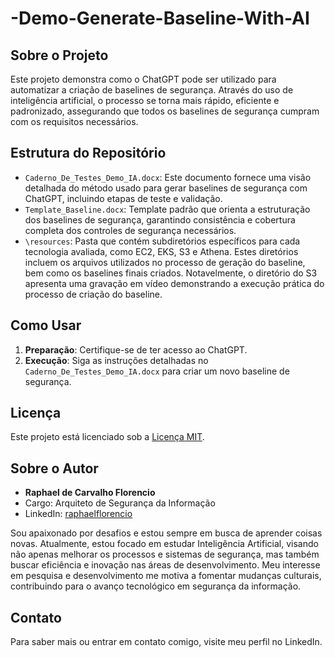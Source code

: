 # -Demo-Generate-Baseline-With-AI

## Sobre o Projeto

Este projeto demonstra como o ChatGPT pode ser utilizado para automatizar a criação de baselines de segurança. Através do uso de inteligência artificial, o processo se torna mais rápido, eficiente e padronizado, assegurando que todos os baselines de segurança cumpram com os requisitos necessários.

## Estrutura do Repositório

- `Caderno_De_Testes_Demo_IA.docx`: Este documento fornece uma visão detalhada do método usado para gerar baselines de segurança com ChatGPT, incluindo etapas de teste e validação.
- `Template_Baseline.docx`: Template padrão que orienta a estruturação dos baselines de segurança, garantindo consistência e cobertura completa dos controles de segurança necessários.
- `\resources`: Pasta que contém subdiretórios específicos para cada tecnologia avaliada, como EC2, EKS, S3 e Athena. Estes diretórios incluem os arquivos utilizados no processo de geração do baseline, bem como os baselines finais criados. Notavelmente, o diretório do S3 apresenta uma gravação em vídeo demonstrando a execução prática do processo de criação do baseline.

## Como Usar

1. **Preparação**: Certifique-se de ter acesso ao ChatGPT.
2. **Execução**: Siga as instruções detalhadas no `Caderno_De_Testes_Demo_IA.docx` para criar um novo baseline de segurança.

## Licença

Este projeto está licenciado sob a [Licença MIT](LICENSE).

## Sobre o Autor

- **Raphael de Carvalho Florencio**
- Cargo: Arquiteto de Segurança da Informação
- LinkedIn: [raphaelflorencio](https://linkedin.com/in/raphaelflorencio)

Sou apaixonado por desafios e estou sempre em busca de aprender coisas novas. Atualmente, estou focado em estudar Inteligência Artificial, visando não apenas melhorar os processos e sistemas de segurança, mas também buscar eficiência e inovação nas áreas de desenvolvimento. Meu interesse em pesquisa e desenvolvimento me motiva a fomentar mudanças culturais, contribuindo para o avanço tecnológico em segurança da informação.

## Contato

Para saber mais ou entrar em contato comigo, visite meu perfil no LinkedIn.
